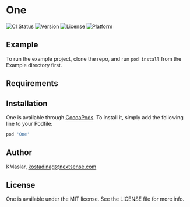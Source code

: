 # One

[![CI Status](https://img.shields.io/travis/KMaslar/One.svg?style=flat)](https://travis-ci.org/KMaslar/One)
[![Version](https://img.shields.io/cocoapods/v/One.svg?style=flat)](https://cocoapods.org/pods/One)
[![License](https://img.shields.io/cocoapods/l/One.svg?style=flat)](https://cocoapods.org/pods/One)
[![Platform](https://img.shields.io/cocoapods/p/One.svg?style=flat)](https://cocoapods.org/pods/One)

## Example

To run the example project, clone the repo, and run `pod install` from the Example directory first.

## Requirements

## Installation

One is available through [CocoaPods](https://cocoapods.org). To install
it, simply add the following line to your Podfile:

```ruby
pod 'One'
```

## Author

KMaslar, kostadinag@nextsense.com

## License

One is available under the MIT license. See the LICENSE file for more info.
